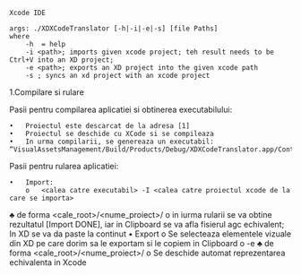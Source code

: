 
	Xcode IDE
 
	args: ./XDXCodeTranslator [-h|-i|-e|-s] [file Paths]
	where 
		-h  = help
		-i <path>; imports given xcode project; teh result needs to be Ctrl+V into an XD project;
		-e <path>; exports an XD project into the given xcode path
		-s ; syncs an xd project with an xcode project
 
1.Compilare si rulare

Pasii pentru compilarea aplicatiei si obtinerea executabilului:

	•	Proiectul este descarcat de la adresa [1]
	•	Proiectul se deschide cu XCode si se compileaza
	•	In urma compilarii, se genereaza un executabil: 
	“VisualAssetsManagement/Build/Products/Debug/XDXCodeTranslator.app/Contents/MacOS/XDXCodeTranslator”

Pasii pentru rularea aplicatiei:

	•	Import:
		o	<calea catre executabil> -I <calea catre proiectul xcode de la care se importa>
♣	<cale proiect> de forma <cale_root>/<nume_proiect>/<director in care se gaseste Base.lproj>
o	in iurma rularii se va obtine rezultatul [Import DONE], iar in Clipboard se va afla fisierul agc echivalent; In XD se va da paste la continut
•	Export
o	 Se selecteaza elementele vizuale din XD pe care dorim sa le exportam si le copiem in Clipboard
o	 <calea catre executabil>    -e  <calea catre proiectul xcode la care se se va exporta>
♣	<cale proiect> de forma <cale_root>/<nume_proiect>/<director in care se gaseste Base.lproj>
o	Se deschide automat reprezentarea echivalenta in Xcode
